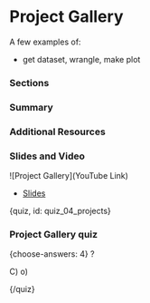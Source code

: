 # Project Gallery

A few examples of:
- get dataset, wrangle, make plot

### Sections

### Summary

### Additional Resources



### Slides and Video

![Project Gallery](YouTube Link)

* [Slides](https://drive.google.com/open?id=1iE2IIefyB93TZkQWCZN5FORTj02SvCHZPMoqv6A8ngI)


{quiz, id: quiz_04_projects}

### Project Gallery quiz

{choose-answers: 4}
? 

C) 
o)

{/quiz}

